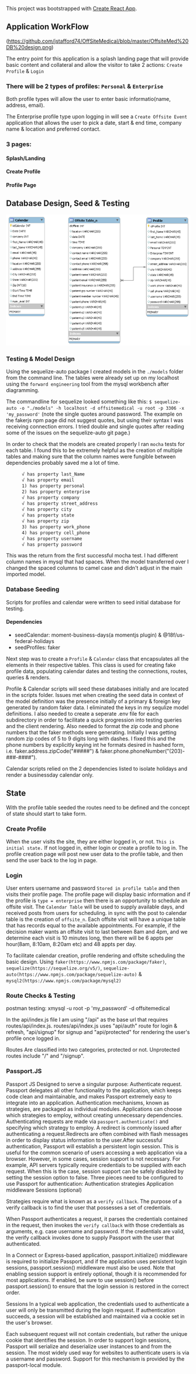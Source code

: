 This project was bootstrapped with [Create React App](https://github.com/facebook/create-react-app).

## Application WorkFlow 
(https://github.com/jstafford74/OffSiteMedical/blob/master/OffsiteMed%20DB%20design.png)

The entry point for this application is a splash landing page that will provide basic content and collateral and allow the visitor to take 2 actions: `Create Profile` & `Login`

### There will be 2 types of profiles: `Personal` & `Enterprise`
  Both profile types will allow the user to enter basic informatio(name, address, email).
  
  The Enterprise profile type upon logging in will see a `Create Offsite Event` application that allows the user to pick a date,        start & end time, company name & location and preferred contact. 
  
### 3 pages: 
#### Splash/Landing
#### Create Profile
#### Profile Page

## Database Design, Seed & Testing
![Image of Database](https://github.com/jstafford74/OffSiteMedical/blob/master/OffsiteMed%20Table%20Design.png)

### Testing & Model Design
Using the sequelize-auto package I created models in the `./models` folder from the command line.  The tables were already set up on my localhost using the `forward engineering` tool from the mysql workbench after diagramming.

The commandline for sequelize looked something like this:
`$ sequelize-auto -o "./models" -h localhost -d offsitemedical -u root -p 3306 -x 'my_password'`
(note the single quotes around password.  The example on the fakerjs npm page did not suggest quotes, but using their syntax I was receiving connection errors.  I tried double and single quotes after reading some of the issues on the sequelize-auto git page.)

In order to check that the models are created properly I ran `mocha` tests for each table. I found this to be extremely helpful as the creation of multiple tables and making sure that the column names were fungible between dependencies probably saved me a lot of time.

```
      √ has property last_Name
      √ has property email
      1) has property personal
      2) has property enterprise
      √ has property company
      √ has property street_address
      √ has property city
      √ has property state
      √ has property zip
      3) has property work_phone
      4) has property cell_phone
      √ has property username
      √ has property password
```
This was the return from the first successful mocha test.  I had different column names in mysql that had spaces.  When the model transferred over I changed the spaced columns to camel case and didn't adjust in the main imported model.
      
### Database Seeding
Scripts for profiles and calendar were written to seed initial database for testing.  

#### Dependencies
 * seedCalendar: moment-business-days(a momentjs plugin) & @18f/us-federal-holidays
 * seedProfiles: faker
 
Next step was to create a `Profile` & `Calendar` class that encapsulates all the elements in their respective tables.  This class is used for creating fake profile data, populating calendar dates and testing the connections, routes, queries & renders. 

Profile & Calendar scripts will seed these databases initially and are located in the scripts folder.  Issues met when creating the seed data in context of the model definition was the presence initially of a primary & foreign key generated by random faker data.  I eliminated the keys in my sequlize model definitions.  I also needed to create a seperate .env file for each subdirectory in order to facilitate a quick progression into testing queries and the client rendering.  Also needed to format the zip code and phone numbers that the faker methods were generating.  Initially I was getting random zip codes of 5 to 9 digits long with dashes.  I fixed this and the phone numbers by explicitly keying int he formats desired in hashed form, i.e. faker.address.zipCode("#####") & faker.phone.phoneNumber("(203)-###-####").

Calendar scripts relied on the 2 dependencies listed to isolate holidays and render a businessday calendar only.  

## State
With the profile table seeded the routes need to be defined and the concept of state should start to take form.  

### Create Profile
When the user visits the site, they are either logged in, or not.  `This is initial state.`  If not logged in, either login or create a profile to log in.  The profile creation page will post new user data to the profile table, and then send the user back to the log in page.

### Login
User enters username and password `Stored in profile table` and then visits their profile page. The profile page will display basic information and if the profile is `type = enterprise` then there is an opportunity to schedule an offsite visit.
The `Calendar Table` will be used to supply available days, and received posts from users for scheduling.  in sync with the post to calendar table is the creation of `offsite_n`.  Each offsite visit will have a unique table that has records equal to the available appointments.  For example, if the decision maker wants an offsite visit to last between 8am and 4pm, and we determine each visit is 10 minutes long, then there will be 6 appts per hour(8am, 8:10am, 8:20am etc) and 48 appts per day.

To facilitate calendar creation, profile rendering and offsite scheduling the basic design.
Using `faker(https://www.npmjs.com/package/faker)`, `sequelize(https://sequelize.org/v5/)`, `sequelize-auto(https://www.npmjs.com/package/sequelize-auto)` &  `mysql2(https://www.npmjs.com/package/mysql2)`

### Route Checks & Testing
postman testing:
xmysql -u root -p 'my_password' -d offsitemedical

In the api/index.js file I am using "/api" as the base url that requires routes/api/index.js.
routes/api/index.js uses "api/auth" route for login & refresh, "api/signup" for signup and "api/protected" for rendering the user's profile once logged in. 



Routes Are classified into two categories, protected or not.  Unprotected routes include "/" and "/signup".

### Passport.JS 
Passport JS
Designed to serve a singular purpose: Authenticate request. Passport delegates all other functionality to the application, which keeps code clean and maintainable, and makes Passport extremely easy to integrate into an application.
Authentication mechanisms, known as strategies, are packaged as individual modules. Applications can choose which strategies to employ, without creating unnecessary dependencies. Authenticating requests are made via `passport.authenticate()` and specifying which strategy to employ. A redirect is commonly issued after authenticating a request.Redirects are often combined with flash messages in order to display status information to the user.After successful authentication, Passport will establish a persistent login session. This is useful for the common scenario of users accessing a web application via a browser. However, in some cases, session support is not necessary. For example, API servers typically require credentials to be supplied with each request. When this is the case, session support can be safely disabled by setting the session option to false.
Three pieces need to be configured to use Passport for authentication:
    Authentication strategies
    Application middleware
    Sessions (optional)

Strategies require what is known as a `verify callback`. The purpose of a verify callback is to find the user that possesses a set of credentials.

When Passport authenticates a request, it parses the credentials contained in the request, then invokes the `verify callback` with those credentials as arguments, e.g. case username and password. If the credentials are valid, the verify callback invokes done to supply Passport with the user that authenticated.

In a Connect or Express-based application, passport.initialize() middleware is required to initialize Passport, and if the application uses persistent login sessions, passport.session() middleware must also be used.  Note that enabling session support is entirely optional, though it is recommended for most applications. If enabled, be sure to use session() before passport.session() to ensure that the login session is restored in the correct order.

Sessions
In a typical web application, the credentials used to authenticate a user will only be transmitted during the login request. If authentication succeeds, a session will be established and maintained via a cookie set in the user's browser.

Each subsequent request will not contain credentials, but rather the unique cookie that identifies the session. In order to support login sessions, Passport will serialize and deserialize user instances to and from the session.
The most widely used way for websites to authenticate users is via a username and password. Support for this mechanism is provided by the passport-local module.

